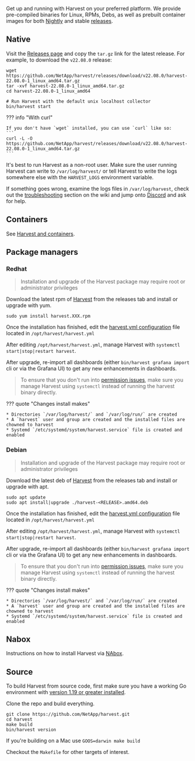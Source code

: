 Get up and running with Harvest on your preferred platform.
We provide pre-compiled binaries for Linux, RPMs, Debs, as well 
as prebuilt container images for both [Nightly](https://github.com/NetApp/harvest/releases/tag/nightly) 
and stable [releases](https://github.com/NetApp/harvest/releases).

## Native

Visit the [Releases page](https://github.com/NetApp/harvest/releases) and copy the `tar.gz` link 
for the latest release. For example, to download the `v22.08.0` release:
```
wget https://github.com/NetApp/harvest/releases/download/v22.08.0/harvest-22.08.0-1_linux_amd64.tar.gz
tar -xvf harvest-22.08.0-1_linux_amd64.tar.gz
cd harvest-22.08.0-1_linux_amd64

# Run Harvest with the default unix localhost collector
bin/harvest start
```

??? info "With curl"

    If you don't have `wget` installed, you can use `curl` like so:
    ```
    curl -L -O https://github.com/NetApp/harvest/releases/download/v22.08.0/harvest-22.08.0-1_linux_amd64.tar.gz
    ```

It's best to run Harvest as a non-root user. Make sure the user running Harvest can write to `/var/log/harvest/` or tell Harvest to write the logs somewhere else with the `HARVEST_LOGS` environment variable.

If something goes wrong, examine the logs files in `/var/log/harvest`, check out
the [troubleshooting](https://github.com/NetApp/harvest/wiki/Troubleshooting-Harvest) section on the wiki and jump
onto [Discord](https://github.com/NetApp/harvest/blob/main/SUPPORT.md#getting-help) and ask for help.

## Containers

See [Harvest and containers](https://github.com/NetApp/harvest/blob/main/docker/README.md).

## Package managers

### Redhat

> Installation and upgrade of the Harvest package may require root or administrator privileges

Download the latest rpm of [Harvest](https://github.com/NetApp/harvest/releases/latest) from the releases 
tab and install or upgrade with yum.

```
sudo yum install harvest.XXX.rpm
```

Once the installation has finished, edit the [harvest.yml configuration](configure-harvest-basic.md) file 
located in `/opt/harvest/harvest.yml`

After editing `/opt/harvest/harvest.yml`, manage Harvest with `systemctl start|stop|restart harvest`.

After upgrade, re-import all dashboards (either `bin/harvest grafana import` cli or via the Grafana UI) to
get any new enhancements in dashboards.

> To ensure that you don't run 
> into [permission issues](https://github.com/NetApp/harvest/issues/122#issuecomment-856138831), make sure you manage
> Harvest using `systemctl` instead of running the harvest binary directly.

??? quote "Changes install makes"
  
    * Directories `/var/log/harvest/` and `/var/log/run/` are created
    * A `harvest` user and group are created and the installed files are chowned to harvest
    * Systemd `/etc/systemd/system/harvest.service` file is created and enabled

### Debian

> Installation and upgrade of the Harvest package may require root or administrator privileges

Download the latest deb of [Harvest](https://github.com/NetApp/harvest/releases/latest) from the releases 
tab and install or upgrade with apt.

```
sudo apt update
sudo apt install|upgrade ./harvest-<RELEASE>.amd64.deb  
```

Once the installation has finished, edit the [harvest.yml configuration](configure-harvest-basic.md) file 
located in `/opt/harvest/harvest.yml`

After editing `/opt/harvest/harvest.yml`, manage Harvest with `systemctl start|stop|restart harvest`.

After upgrade, re-import all dashboards (either `bin/harvest grafana import` cli or via the Grafana UI) to
get any new enhancements in dashboards.

> To ensure that you don't run 
> into [permission issues](https://github.com/NetApp/harvest/issues/122#issuecomment-856138831), make sure you manage
> Harvest using `systemctl` instead of running the harvest binary directly.

??? quote "Changes install makes"

    * Directories `/var/log/harvest/` and `/var/log/run/` are created
    * A `harvest` user and group are created and the installed files are chowned to harvest
    * Systemd `/etc/systemd/system/harvest.service` file is created and enabled

## Nabox

Instructions on how to install Harvest via [NAbox](https://nabox.org/documentation/installation/).

## Source

To build Harvest from source code, first make sure you have a working Go environment 
with [version 1.19 or greater installed](https://golang.org/doc/install).

Clone the repo and build everything.

```
git clone https://github.com/NetApp/harvest.git
cd harvest
make build
bin/harvest version
```

If you're building on a Mac use `GOOS=darwin make build`

Checkout the `Makefile` for other targets of interest.
